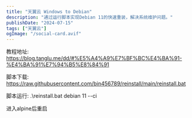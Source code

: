 ```yaml
---
title: "天翼云 Windows to Debian"
description: "通过运行脚本实现Debian 11的快速重装，解决系统维护问题。"
publishDate: "2024-07-15"
tags: ["天翼云"]
ogImage: "/social-card.avif"
---
```


<!-- more --> 
教程地址:
https://blog.tanglu.me/dd/#%E5%A4%A9%E7%BF%BC%E4%BA%91-%E4%BA%91%E7%94%B5%E8%84%91

脚本下载:
https://raw.githubusercontent.com/bin456789/reinstall/main/reinstall.bat

脚本运行:
.\reinstall.bat debian 11 --ci

进入alpine后重启